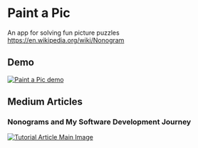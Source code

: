 # Paint a Pic
An app for solving fun picture puzzles https://en.wikipedia.org/wiki/Nonogram

## Demo
[![Paint a Pic demo](http://img.youtube.com/vi/3SHUtTX1PpU/0.jpg)](https://youtu.be/3SHUtTX1PpU "Paint a Pic demo")

## Medium Articles
### Nonograms and My Software Development Journey
[![Tutorial Article Main Image](https://miro.medium.com/max/1400/1*xLsGGCf7BMZoB9BCZ2-3Og.png)](https://medium.com/dev-genius/nonograms-and-my-software-development-journey-dbea8f7d1dc?source=friends_link&sk=6d36f96a28f9df0bc7b726b9e7c18c35 "Nonogram tutorial article")
